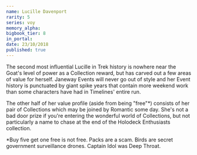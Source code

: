 ```yaml
---
name: Lucille Davenport
rarity: 5
series: voy
memory_alpha:
bigbook_tier: 8
in_portal:
date: 23/10/2018
published: true
---
```


The second most influential Lucille in Trek history is nowhere near the Goat's level of power as a Collection reward, but has carved out a few areas of value for herself. Janeway Events will never go out of style and her Event history is punctuated by giant spike years that contain more weekend work than some characters have had in Timelines' entire run. 

The other half of her value profile (aside from being "free"*) consists of her pair of Collections which may be joined by Romantic some day. She's not a bad door prize if you're entering the wonderful world of Collections, but not particularly a name to chase at the end of the Holodeck Enthusiasts collection. 

*Buy five get one free is not free. Packs are a scam. Birds are secret government surveillance drones. Captain Idol was Deep Throat.
